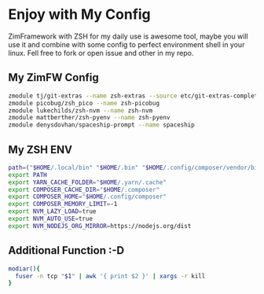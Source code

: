 # Enjoy with My Config

ZimFramework with ZSH for my daily use is awesome tool, maybe you will use it and combine with some config to perfect environment shell in your linux. Fell free to fork or open issue and other in my repo.

## My ZimFW Config

```sh
zmodule tj/git-extras --name zsh-extras --source etc/git-extras-completion.zsh
zmodule picobug/zsh_pico --name zsh-picobug
zmodule lukechilds/zsh-nvm --name zsh-nvm
zmodule mattberther/zsh-pyenv --name zsh-pyenv
zmodule denysdovhan/spaceship-prompt --name spaceship
```

## My ZSH ENV

```sh
path=("$HOME/.local/bin" "$HOME/.bin" "$HOME/.config/composer/vendor/bin" "$(yarn global bin)" "$path[@]")
export PATH
export YARN_CACHE_FOLDER="$HOME/.yarn/.cache"
export COMPOSER_CACHE_DIR="$HOME/.composer"
export COMPOSER_HOME="$HOME/.config/composer"
export COMPOSER_MEMORY_LIMIT=-1
export NVM_LAZY_LOAD=true
export NVM_AUTO_USE=true
export NVM_NODEJS_ORG_MIRROR=https://nodejs.org/dist
```

## Additional Function :-D

```sh
modiar(){
  fuser -n tcp "$1" | awk '{ print $2 }' | xargs -r kill
}
```
